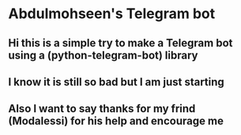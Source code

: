 # Abdulmohseen's Telegram bot
## Hi this is a simple try to make a Telegram bot using a (python-telegram-bot) library
## I know it is still so bad but I am just starting

## Also I want to say thanks for my frind (Modalessi) for his help and encourage me
